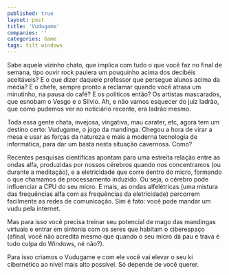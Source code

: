 ```yaml
---
published: true
layout: post
title: 'Vudugame'
companies: ''
categories: Game
tags: tilt windows
---
```

Sabe aquele vizinho chato, que implica com tudo o que você faz no final de semana, tipo ouvir rock paulera um pouquinho acima dos decibéis aceitáveis? E o que dizer daquele professor que persegue alunos acima da média? E o chefe, sempre pronto a reclamar quando você atrasa um minutinho, na pausa do café? E os políticos então? Os artistas mascarados, que esnobam o Vesgo e o Silvio. Ah, e não vamos esquecer do juiz ladrão, que como pudemos ver no noticiário recente, era ladrão mesmo.

Toda essa gente chata, invejosa, vingativa, mau carater, etc, agora tem um destino certo: Vudugame, o jogo da mandinga. Chegou a hora de virar a mesa e usar as forças da natureza e mais a moderna tecnologia de informática, para dar um basta nesta situação cavernosa. Como?




Recentes pesquisas científicas apontam para uma estreita relação entre as ondas alfa, produzidas por nossos cérebros quando nos concentramos (ou durante a meditação), e a eletricidade que corre dentro do micro, formando o que chamamos de processamento induzido. Ou seja, o cérebro pode influenciar a CPU do seu micro. E mais, as ondas alfelétricas (uma mistura das frequências alfa com as frequências da eletricidade) percorrem facilmente as redes de comunicação. Sim é fato: você pode mandar um vudu pela internet.

Mas para isso você precisa treinar seu potencial de mago das mandingas virtuais e entrar em sintonia com os seres que habitam o ciberespaço (afinal, você não acredita mesmo que quando o seu micro dá pau e trava é tudo culpa do Windows, né não?).

Para isso criamos o Vudugame e com ele você vai elevar o seu ki cibernético ao nível mais alto possível. Só depende de você querer.

